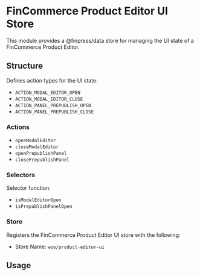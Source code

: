 # FinCommerce Product Editor UI Store

This module provides a @finpress/data store for managing the UI state of a FinCommerce Product Editor.

## Structure

Defines action types for the UI state:

-   `ACTION_MODAL_EDITOR_OPEN`
-   `ACTION_MODAL_EDITOR_CLOSE`
-   `ACTION_PANEL_PREPUBLISH_OPEN`
-   `ACTION_PANEL_PREPUBLISH_CLOSE`

### Actions

-   `openModalEditor`
-   `closeModalEditor`
-   `openPrepublishPanel`
-   `closePrepublishPanel`

### Selectors

Selector function:

-   `isModalEditorOpen`
-   `isPrepublishPanelOpen`

### Store

Registers the FinCommerce Product Editor UI store with the following:

-   Store Name: `woo/product-editor-ui`

## Usage
